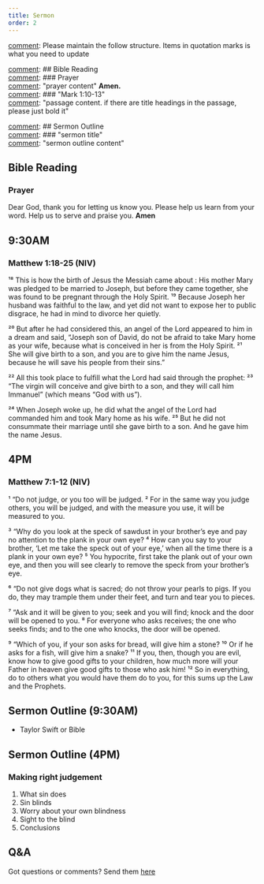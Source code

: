 ```yaml
---
title: Sermon 
order: 2
---
```


[comment]: Please maintain the follow structure. Items in quotation marks is what you need to update

[comment]: ## Bible Reading  
[comment]: ### Prayer  
[comment]: "prayer content"  **Amen.**  
[comment]:  ### "Mark 1:10-13"  
[comment]: "passage content. if there are title headings in the passage, please just bold it"  

[comment]: ## Sermon Outline  
[comment]: ### "sermon title"  
[comment]: "sermon outline content"  

[comment]: ------------------------------------------------------------------------------------
## Bible Reading
### Prayer
Dear God, thank you for letting us know you. Please help us learn from your word. Help us to serve and praise you. **Amen**

## 9:30AM
### Matthew 1:18-25 (NIV)
¹⁸ This is how the birth of Jesus the Messiah came about : His mother Mary was pledged to be married to Joseph, but before they came together, she was found to be pregnant through the Holy Spirit. ¹⁹ Because Joseph her husband was faithful to the law, and yet did not want to expose her to public disgrace, he had in mind to divorce her quietly.

²⁰ But after he had considered this, an angel of the Lord appeared to him in a dream and said, “Joseph son of David, do not be afraid to take Mary home as your wife, because what is conceived in her is from the Holy Spirit. ²¹ She will give birth to a son, and you are to give him the name Jesus, because he will save his people from their sins.”

²² All this took place to fulfill what the Lord had said through the prophet: ²³ “The virgin will conceive and give birth to a son, and they will call him Immanuel” (which means “God with us”).

²⁴ When Joseph woke up, he did what the angel of the Lord had commanded him and took Mary home as his wife. ²⁵ But he did not consummate their marriage until she gave birth to a son. And he gave him the name Jesus.


## 4PM
### Matthew 7:1-12 (NIV)
¹ “Do not judge, or you too will be judged. ² For in the same way you judge others, you will be judged, and with the measure you use, it will be measured to you.

³ “Why do you look at the speck of sawdust in your brother’s eye and pay no attention to the plank in your own eye? ⁴ How can you say to your brother, ‘Let me take the speck out of your eye,’ when all the time there is a plank in your own eye? ⁵ You hypocrite, first take the plank out of your own eye, and then you will see clearly to remove the speck from your brother’s eye.

⁶ “Do not give dogs what is sacred; do not throw your pearls to pigs. If you do, they may trample them under their feet, and turn and tear you to pieces.

⁷ “Ask and it will be given to you; seek and you will find; knock and the door will be opened to you. ⁸ For everyone who asks receives; the one who seeks finds; and to the one who knocks, the door will be opened.

⁹ “Which of you, if your son asks for bread, will give him a stone? ¹⁰ Or if he asks for a fish, will give him a snake? ¹¹ If you, then, though you are evil, know how to give good gifts to your children, how much more will your Father in heaven give good gifts to those who ask him! ¹² So in everything, do to others what you would have them do to you, for this sums up the Law and the Prophets.



## Sermon Outline (9:30AM)
- Taylor Swift or Bible

## Sermon Outline (4PM)
### Making right judgement
1. What sin does 
2. Sin blinds 
3. Worry about your own blindness 
4. Sight to the blind 
5. Conclusions 



## Q&A
Got questions or comments? Send them [here](https://tinyurl.com/SGHACQuestionsAnswers)

